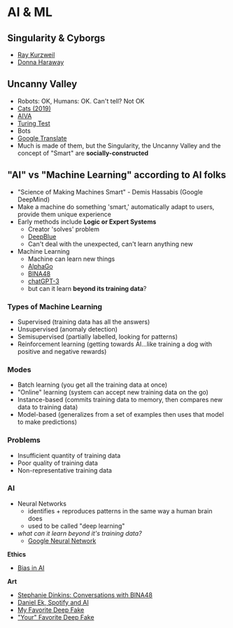 # AI & ML

## Singularity & Cyborgs
- [Ray Kurzweil](https://www.goodreads.com/book/show/83518.The_Singularity_is_Near)
- [Donna Haraway](https://en.wikipedia.org/wiki/A_Cyborg_Manifesto)

## Uncanny Valley
- Robots: OK, Humans: OK. Can't tell? Not OK
- [Cats (2019)](https://www.youtube.com/watch?v=FtSd844cI7U)
- [AIVA](https://www.youtube.com/watch?v=6I3aKYyKl68)
- [Turing Test](http://web.cse.ohio-state.edu/~stiff.4/cse3521/turing-test.html)
- Bots
- [Google Translate](https://translate.google.com/)
- Much is made of them, but the Singularity, the Uncanny Valley and the concept of "Smart" are **socially-constructed**

## "AI" vs "Machine Learning" according to AI folks
- "Science of Making Machines Smart" - Demis Hassabis (Google DeepMind)
- Make a machine do something 'smart,' automatically adapt to users, provide them unique experience
- Early methods include **Logic or Expert Systems**
  - Creator 'solves' problem
  - [DeepBlue](https://en.wikipedia.org/wiki/Deep_Blue_(chess_computer))
  - Can't deal with the unexpected, can't learn anything new
- Machine Learning
  - Machine can learn new things
  - [AlphaGo](https://en.wikipedia.org/wiki/AlphaGo)
  - [BINA48](https://www.hansonrobotics.com/bina48-9/)
  - [chatGPT-3](https://www.nytimes.com/2022/04/15/magazine/ai-language.html?searchResultPosition=2)
  - but can it learn **beyond its training data**?

### Types of Machine Learning
  - Supervised (training data has all the answers)
  - Unsupervised (anomaly detection)
  - Semisupervised (partially labelled, looking for patterns)
  - Reinforcement learning (getting towards AI...like training a dog with positive and negative rewards)

### Modes
  - Batch learning (you get all the training data at once)
  - "Online" learning (system can accept new training data on the go)
  - Instance-based (commits training data to memory, then compares new data to training data)
  - Model-based (generalizes from a set of examples then uses that model to make predictions)

### Problems
  - Insufficient quantity of training data
  - Poor quality of training data
  - Non-representative training data

### AI
- Neural Networks
  - identifies + reproduces patterns in the same way a human brain does
  - used to be called "deep learning"
- *what can it learn beyond it's training data?*
  - [Google Neural Network](https://www.wired.co.uk/article/google-ai-language-create)

**Ethics**
- [Bias in AI](https://www.nytimes.com/2021/03/15/technology/artificial-intelligence-google-bias.html)

**Art**
- [Stephanie Dinkins: Conversations with BINA48](https://www.stephaniedinkins.com/conversations-with-bina48.html)
- [Daniel Ek, Spotify and AI](https://www.vice.com/en/article/epxxkn/musicians-are-dragging-spotifys-ceo-for-funding-a-military-ai-company)
- [My Favorite Deep Fake](https://moondisaster.org/film)
- ["Your" Favorite Deep Fake](https://www.youtube.com/watch?v=VWrhRBb-1Ig)
